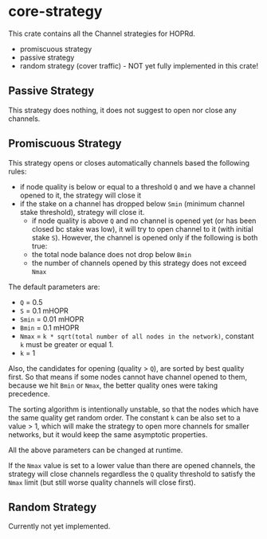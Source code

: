 # core-strategy

This crate contains all the Channel strategies for HOPRd.

- promiscuous strategy
- passive strategy
- random strategy (cover traffic) - NOT yet fully implemented in this crate!

## Passive Strategy

This strategy does nothing, it does not suggest to open nor close any channels.

## Promiscuous Strategy

This strategy opens or closes automatically channels based the following rules:

- if node quality is below or equal to a threshold `Q` and we have a channel opened to it, the strategy will close it
- if the stake on a channel has dropped below `Smin` (minimum channel stake threshold), strategy will close it.
  - if node quality is above `Q` and no channel is opened yet (or has been closed bc stake was low), it will try to open channel to it (with initial stake `S`).
    However, the channel is opened only if the following is both true:
  - the total node balance does not drop below `Bmin`
  - the number of channels opened by this strategy does not exceed `Nmax`

The default parameters are:

- `Q` = 0.5
- `S` = 0.1 mHOPR
- `Smin` = 0.01 mHOPR
- `Bmin` = 0.1 mHOPR
- `Nmax` = `k * sqrt(total number of all nodes in the network)`, constant `k` must be greater or equal 1.
- `k` = 1

Also, the candidates for opening (quality > `Q`), are sorted by best quality first.
So that means if some nodes cannot have channel opened to them, because we hit `Bmin` or `Nmax`,
the better quality ones were taking precedence.

The sorting algorithm is intentionally unstable, so that the nodes which have the same quality get random order.
The constant `k` can be also set to a value > 1, which will make the strategy to open more channels for smaller networks,
but it would keep the same asymptotic properties.

All the above parameters can be changed at runtime.

If the `Nmax` value is set to a lower value than there are opened channels, the strategy will close
channels regardless the `Q` quality threshold to satisfy the `Nmax` limit (but still worse quality channels will close first).

## Random Strategy

Currently not yet implemented.
